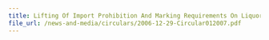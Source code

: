 ```yaml
---
title: Lifting Of Import Prohibition And Marking Requirements On Liquors/Cigarettes For Export
file_url: /news-and-media/circulars/2006-12-29-Circular012007.pdf
---
```

